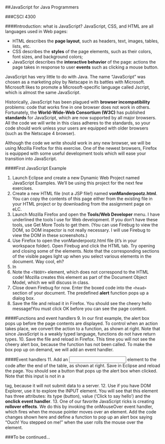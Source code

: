 ##JavaScript for Java Programmers

###CSCI 4300

####Introduction: what is JavaScript? 
JavaScript, CSS, and HTML are all languages used in Web pages:
* HTML describes the **page layout**, such as headers, text, images, tables, lists, etc.
* CSS describes the **styles** of the page elements, such as their colors, font sizes, and background colors;
* JavaScript describes the **interactive behavior** of the page: actions the page takes in response to user **events** such as clicking a mouse button.

JavaScript has very little to do with Java. The name “JavaScript” was chosen as a marketing ploy by Netscape in its battles with Microsoft. Microsoft likes to promote a Microsoft-specific language called Jscript, which is almost the same JavaScript. 

Historically, JavaScript has been plagued with **browser incompatibility** problems: code that works fine in one browser does not work in others. Fortunately, the **World-Wide-Web Consortium (W3C)** has published **standards** for JavaScript, which are now supported by all major browsers. All the code we will write in this class adheres to the standards, so your code should work unless your users are equipped with older browsers (such as the Netscape 4 browser).

Although the code we write should work in any new browser, we will be using Mozilla Firefox for this exercise. One of the newest browsers, Firefox is equipped with some useful development tools which will ease your transition into JavaScript.

####First JavaScript Example
1. Launch Eclipse and create a new Dynamic Web Project named JavaScript Examples. We’ll be using this project for the next few exercises.
2. Create a new HTML file (not a JSP file!) named **vonManderpootz.html**. You can copy the contents of this page either from the existing file in your HTML project or by downloading from the assignment page on eLC.
3. Launch Mozilla Firefox and open the **Tools/Web Developer** menu. I have underlined the tools I use for Web development. If you don’t have these tools, use Get More Tools to get them. (You can use Firebug to view the DOM, so DOM inspector is not really necessary. I will use Firebug to view the DOM in these screenshots.)
4. Use Firefox to open the vonManderpootz.html file (it’s in your workspace folder). Open Firebug and click the HTML tab. Try opening and closing some of the elements. Note that the corresponding sections of the visible pages light up when you select various elements in the document. Way cool, eh?
5. In 
6. Note the `<TBODY>` element, which does not correspond to the HTML code! Mozilla creates this element as part of the Document Object Model, which we will discuss in class.
7. Close down Firebug for now. Enter the boxed code into the `<head>` section of your document. The predefined **alert** function pops up a dialog box. 
8. Save the file and reload it in Firefox. You should see the cheery hello message!You must click OK before you can see the page content.


####Functions and event handlers
9. In our first example, the alert box pops up before the page contents are displayed. To control when an action takes place, we convert the action to a function, as shown at right.  Note that since JavaScript is a weakly typed language, functions do not have return types.
10. Save the file and reload in Firefox. This time you will not see the cheery alert box, because the function has not been called. To make the box pop up on demand, we will add an event handler.


####Event handlers
11. Add an <input> element to the code after the end of the table, as shown at right. Save in Eclipse and reload the page. You should see a button that pops up the alert box when clicked. Note that this input is not in a <form> tag, because it will not submit data to a server.
12. Use if you have DOM Explorer, use it to explore the INPUT element. You will see that this element has three attributes: its type (button), value (‘Click to say hello’) and the **onclick event handler**.
13. One of our favorite JavaScript ricks is creating **rollover effects**.  We do this by invoking the onMouseOver event handler, which fires when the mouse pointer moves over an element. Add the code changes shown here and define a function to pop up an alert box saying “Ouch! You stepped on me!” when the user rolls the mouse over the element. 

###To be continued…
